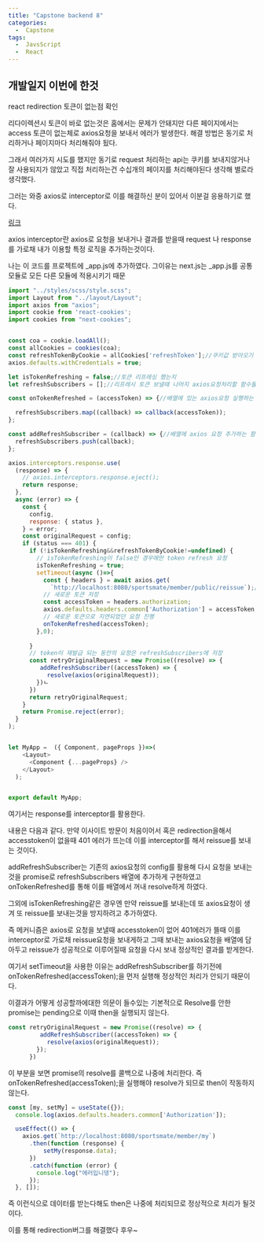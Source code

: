 ```yaml
---
title: "Capstone backend 8"
categories:
  -  Capstone
tags:
  -  JavsScript
  -  React
---
```

개발일지 이번에 한것
------
react redirection 토큰이 없는점 확인

리다이렉션시 토큰이 바로 없는것은 홈에서는 문제가 안돼지만 다른 페이지에서는 access 토큰이 없는체로 axios요청을 보내서 에러가 발생한다. 해결 방법은 동기로 처리하거나 페이지마다 처리해줘야 됬다.

그래서 여러가지 시도를 했지만 동기로 request 처리하는 api는 쿠키를 보내지않거나 잘 사용되지가 않았고 직접 처리하는건 수십개의 페이지를 처리해야된다 생각해 별로라 생각했다.

그러는 와중 axios로 interceptor로 이를 해결하신 분이 있어서 이분걸 응용하기로 했다.

[링크](https://maruzzing.github.io/study/rnative/axios-interceptors%EB%A1%9C-%ED%86%A0%ED%81%B0-%EB%A6%AC%ED%94%84%EB%A0%88%EC%8B%9C-%ED%95%98%EA%B8%B0/)

axios interceptor란 axios로 요청을 보내거나 결과를 받을때 request 나 response를 가로채 내가 이용할 특정 로직을 추가하는것이다.

나는 이 코드를 프로젝트에 _app.js에 추가하였다. 그이유는 next.js는 _app.js를 공통모듈로 모든 다른 모듈에 적용시키기 때문

```javascript
import "../styles/scss/style.scss";
import Layout from "../layout/Layout";
import axios from "axios";
import cookie from 'react-cookies';
import cookies from "next-cookies";


const coa = cookie.loadAll();
const allCookies = cookies(coa);
const refreshTokenByCookie = allCookies['refreshToken'];//쿠키값 받아오기 
axios.defaults.withCredentials = true;

let isTokenRefreshing = false;//토큰 리프레싱 했는지
let refreshSubscribers = [];//리프레시 토큰 보낼때 나머지 axios요청처리할 함수들 배열 

const onTokenRefreshed = (accessToken) => {//배열에 있는 axios요청 실행하는 함수 

  refreshSubscribers.map((callback) => callback(accessToken));
};

const addRefreshSubscriber = (callback) => {//배열에 axios 요청 추가하는 함수 
  refreshSubscribers.push(callback);
};

axios.interceptors.response.use(
  (response) => {
    // axios.interceptors.response.eject();
    return response;
  },
  async (error) => {
    const {
      config,
      response: { status },
    } = error;
    const originalRequest = config;
    if (status === 401) {
      if (!isTokenRefreshing&&refreshTokenByCookie!=undefined) {
        // isTokenRefreshing이 false인 경우에만 token refresh 요청
        isTokenRefreshing = true;
        setTimeout(async ()=>{
          const { headers } = await axios.get(
            `http://localhost:8080/sportsmate/member/public/reissue`);// token refresh api
          // 새로운 토큰 저장
          const accessToken = headers.authorization;
          axios.defaults.headers.common['Authorization'] = accessToken;
          // 새로운 토큰으로 지연되었던 요청 진행
          onTokenRefreshed(accessToken);
        },0);
        
      }
      // token이 재발급 되는 동안의 요청은 refreshSubscribers에 저장
      const retryOriginalRequest = new Promise((resolve) => {
         addRefreshSubscriber((accessToken) => {
           resolve(axios(originalRequest));
        })ㄴ
      })
      return retryOriginalRequest;
    }
    return Promise.reject(error);
  }
);


let MyApp =  ({ Component, pageProps })=>(
    <Layout>
      <Component {...pageProps} />
    </Layout>
  );


export default MyApp;
```
여기서는 response를 interceptor를 활용한다.

내용은 다음과 같다. 만약 이사이트 방문이 처음이어서 혹은 redirection을해서 accesstoken이 없을때 401 에러가 뜨는데 이를 interceptor를 해서 reissue를 보내는 것이다.

addRefreshSubscriber는 기존의 axios요청의 config를 활용해 다시 요청을 보내는것을 promise로 refreshSubscribers 배열에 추가하게 구현하였고 onTokenRefreshed를 통해 이를 배열에서 꺼내 resolve하게 하였다.

그외에 isTokenRefreshing같은 경우엔 만약 reissue를 보내는데 또 axios요청이 생겨 또 reissue를 보내는것을 방지하려고 추가하였다.

즉 메커니즘은 axios로 요청을 보낼때 accesstoken이 없어 401에러가 뜰때 이를 interceptor로 가로채 reissue요청을 보내게하고 그때 보내는 axios요청을 배열에 담아두고 reissue가 성공적으로 이루어질때 요청을 다시 보내 정상적인 결과를 받게한다.

여기서 setTimeout을 사용한 이유는 addRefreshSubscriber를 하기전에 onTokenRefreshed(accessToken);을 먼저 실행해 정상적인 처리가 안되기 때문이다. 

이결과가 어떻게 성공할까에대한 의문이 들수있는 기본적으로 Resolve를 안한 promise는 pending으로 이때 then을 실행되지 않는다.

```javascript
const retryOriginalRequest = new Promise((resolve) => {
         addRefreshSubscriber((accessToken) => {
           resolve(axios(originalRequest));
        });
      })
```
이 부분을 보면 promise의 resolve를 콜백으로 나중에 처리한다. 즉 onTokenRefreshed(accessToken);을 실행해야 resolve가 되므로 then이 작동하지 않는다.

```javascript
const [my, setMy] = useState({});
  console.log(axios.defaults.headers.common['Authorization']);

  useEffect(() => {
    axios.get(`http://localhost:8080/sportsmate/member/my`)
      .then(function (response) {
          setMy(response.data);
      })
      .catch(function (error) {
        console.log("에러입니뎅");
      });
  }, []);
```
즉 이런식으로 데이터를 받는다해도 then은 나중에 처리되므로 정상적으로 처리가 될것이다.

이를 통해 redirection버그를 해결했다 후우~





